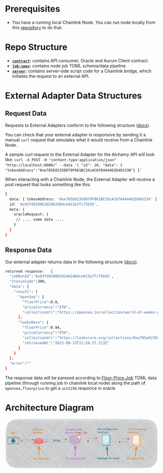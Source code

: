 # Prerequisites
- You have a running local Chainlink Node. You can run node locally from this [repository](https://github.com/Aurum-Platform/chainlink-node) to do that.

# Repo Structure
 * **[`contract`](./contracts/):** contains API consumer, Oracle and Aurum Client contract.
 * **[`job-spec`](./job-spec/):** contains node job TOML schema/data pipeline.
 * **[`server`](./src/):** contains server-side script code for a Chainlink bridge, which initiates the request to an external API.

# External Adapter Data Structures

## Request Data

Requests to External Adapters conform to the following structure ([docs](https://docs.chain.link/docs/developers/#requesting-data)).

You can check that your external adapter is responsive by sending it a manual `curl` request that simulates what it would receive from a Chainlink Node.

A sample curl request to the External Adapter for the Alchemy API will look like:
`curl -X POST -H "content-type:application/json" "http://localhost:8080/" --data '{ "id": 10, "data": { "tokenAddress":"0xe785E82358879F061BC3dcAC6f0444462D4b5330"} }'`


When interacting with a Chainlink Node, the External Adapter will receive a post request that looks something like this:

```bash
{
  data: { tokenAddress: '0xe785E82358879F061BC3dcAC6f0444462D4b5330' },
  id: '0x93fd920063d2462d8dce013a7fc75656',
  meta: {
    oracleRequest: {
     // .... some data ....
    }
  }
}

```

## Response Data

Our external adapter returns data in the following structure ([docs](https://docs.chain.link/docs/developers/#returning-data)).

```bash 
returned response:   {
  "jobRunId":'0x93fd920063d2462d8dce013a7fc75656',
  "statusCode":200,
  "data": {
    "result": {
      "openSea": {
        "floorPrice":0.8,
        "priceCurrency":"ETH",
        "collectionUrl":"https://opensea.io/collection/world-of-women-nft","retrievedAt":"2023-09-23T11:28:27.198Z"
      },
      "looksRare": {
        "floorPrice":0.94,
        "priceCurrency":"ETH",
        "collectionUrl":"https://looksrare.org/collections/0xe785e82358879f061bc3dcac6f0444462d4b5330",
        "retrievedAt":"2023-09-23T11:28:27.213Z"
      }
    }
  },
  "error":""
}
```

The response data will be paresed according to [Floor-Price-Job](./job-spec/floor-price-job.toml) TOML data pipeline (through running job in chainlink local node) along the path of `opensea,floorprice` to get a `uint256` responce in oracle

# Architecture Diagram

![alt Architecture Drawing Showing The Interaction within the System](./architecture.png "Architecture Diagram")
